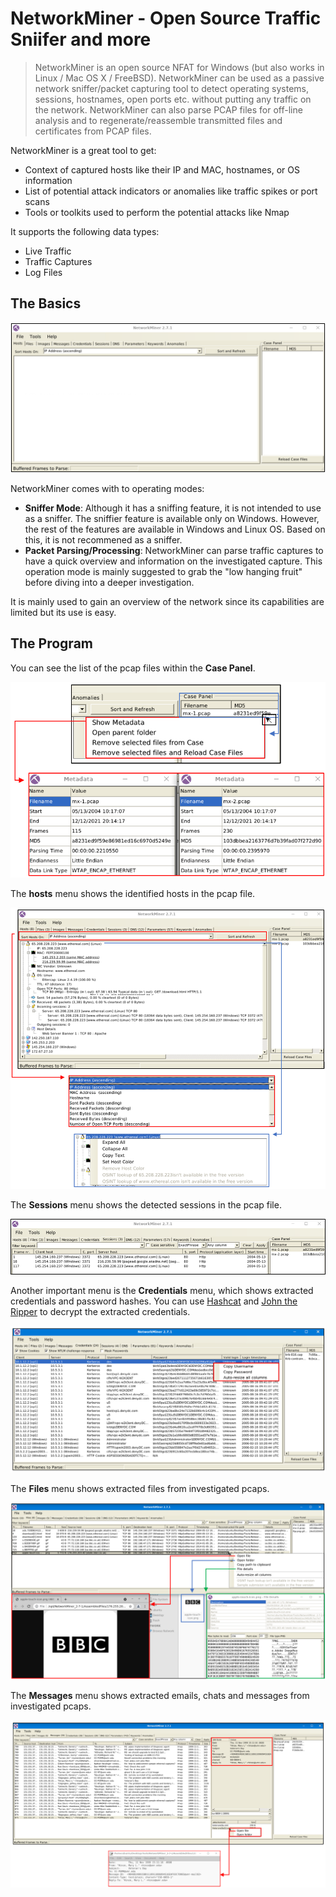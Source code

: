 # NetworkMiner - Open Source Traffic Sniifer and more
>NetworkMiner is an open source NFAT for Windows (but also works in Linux / Mac OS X / FreeBSD). NetworkMiner can be used as a passive network sniffer/packet capturing tool to detect operating systems, sessions, hostnames, open ports etc. without putting any traffic on the network. NetworkMiner can also parse PCAP files for off-line analysis and to regenerate/reassemble transmitted files and certificates from PCAP files.


NetworkMiner is a great tool to get:
- Context of captured hosts like their IP and MAC, hostnames, or OS information
- List of potential attack indicators or anomalies like traffic spikes or port scans
- Tools or toolkits used to perform the potential attacks like Nmap

It supports the following data types:
- Live Traffic
- Traffic Captures
- Log Files

## The Basics

![Image](./NetworkMiner_Data/NetworkMinerMainPage.png)

NetworkMiner comes with to operating modes:
- **Sniffer Mode**: Although it has a sniffing feature, it is not intended to use as a sniffer. The sniffier feature is available only on Windows. However, the rest of the features are available in Windows and Linux OS. Based on this, it is not recommened as a sniffer.
- **Packet Parsing/Processing**: NetworkMiner can parse traffic captures to have a quick overview and information on the investigated capture. This operation mode is mainly suggested to grab the "low hanging fruit" before diving into a deeper investigation.
  
It is mainly used to gain an overview of the network since its capabilities are limited but its use is easy.

## The Program

You can see the list of the pcap files within the **Case Panel**.

![Image](./NetworkMiner_Data//NetworkMinerCase.png)

The **hosts** menu shows the identified hosts in the pcap file.

![Image](./NetworkMiner_Data/NetworkMinerHosts.png)

The **Sessions** menu shows the detected sessions in the pcap file.

![Image](./NetworkMiner_Data/NetworkMinerSessions.png)

Another important menu is the **Credentials** menu, which shows extracted credentials and password hashes. You can use [Hashcat](https://github.com/hashcat/hashcat) and [John the Ripper](https://github.com/openwall/john) to decrypt the extracted credentials.

![Image](./NetworkMiner_Data/NetworkMinerCredentials.png)

The **Files** menu shows extracted files from investigated pcaps.

![Image](./NetworkMiner_Data/NetworkMinerFiles.png)

The **Messages** menu shows extracted emails, chats and messages from investigated pcaps.

![Image](NetworkMiner_Data/NetworkMinerMessages.png)